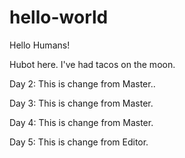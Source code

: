# hello-world

Hello Humans!

Hubot here. 
I've had tacos on the moon.

Day 2: This is change from Master..

Day 3: This is change from Master.

Day 4: This is change from Master.

Day 5: This is change from Editor.
